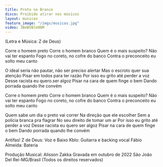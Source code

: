 ```yaml
---
title: Preto no Branco
disco: Proibido atirar nos músicos
layout: musicas
feature_image: "/imgs/musicas.jpg"
video: 3BeBVBlm90M
---
```

(Letra e Música: Z de Deus)

Corre o homem preto
Corre o homem branco
Quem é o mais suspeito?
Não vai ter espanto
Fogo no coreto, no cofre do banco
Contra o preconceito eu solto meu canto

O ideal seria não pautar, não ser preciso alertar
Mas o escroto quer sua atenção
Pisar em todos para ter razão
Por isso eu grito até perder a voz
Desse racista eu quero.ser algoz
Pisar na cara de quem finge o bem
Dando porrada quando lhe convém

Corre o homem preto
Corre o homem branco
Quem é o mais suspeito?
Não vai ter espanto
Fogo no coreto, no cofre do banco
Contra o preconceito eu solto meu canto

Quem sabe um dia o preto vai correr
Na direção que ele escolher
Sem a polícia branca pra flagrar
No seu direito de tomar um ar
Por isso eu grito até perder a voz
Desse racista eu quero ser algoz
Pisar na cara de quem finge o bem
Dando porrada quando lhe convém

Antifas!
Z de Deus: Voz e Baixo
Kblo: Guitarra e backing vocal
Fábio Almeida: Bateria

Produção Musical: Alisson Zakka
Gravada em outubro de 2022
São João Del Rei-MG/Brasil
(Todos os direitos reservados)
